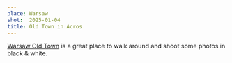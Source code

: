 ```yaml
---
place: Warsaw
shot:  2025-01-04
title: Old Town in Acros
---
```


[Warsaw Old Town](https://en.wikipedia.org/wiki/Old_Town,_Warsaw) is a great place to walk around and shoot some photos in black & white.
